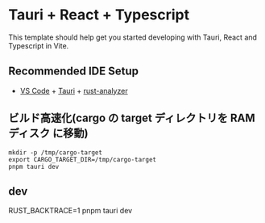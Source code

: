 # Tauri + React + Typescript

This template should help get you started developing with Tauri, React and Typescript in Vite.

## Recommended IDE Setup

- [VS Code](https://code.visualstudio.com/) + [Tauri](https://marketplace.visualstudio.com/items?itemName=tauri-apps.tauri-vscode) + [rust-analyzer](https://marketplace.visualstudio.com/items?itemName=rust-lang.rust-analyzer)

## ビルド高速化(cargo の target ディレクトリを RAMディスク に移動)
```
mkdir -p /tmp/cargo-target
export CARGO_TARGET_DIR=/tmp/cargo-target
pnpm tauri dev
```

## dev
RUST_BACKTRACE=1 pnpm tauri dev
